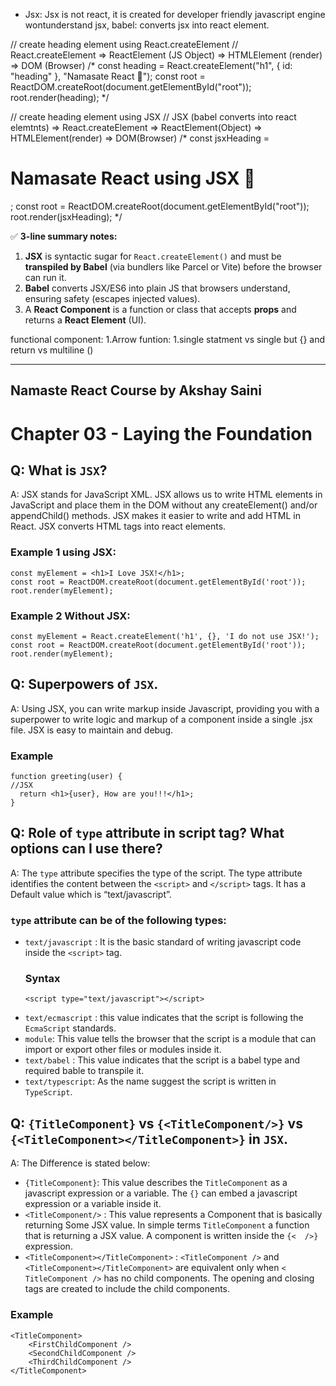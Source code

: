 
* Jsx: Jsx is not react, it is created for developer friendly
    javascript engine wontunderstand jsx,
    babel: converts jsx into react element.



// create heading element using React.createElement
// React.createElement => ReactElement (JS Object) => HTMLElement (render) => DOM (Browser)
/*
const heading = React.createElement("h1", { id: "heading" }, "Namasate React 🚀");
const root = ReactDOM.createRoot(document.getElementById("root"));
root.render(heading);
*/ 

// create heading element using JSX
// JSX (babel converts into react elemtnts) => React.createElement => ReactElement(Object) => HTMLElement(render) => DOM(Browser)
/*
const jsxHeading = <h1 id="heading">Namasate React using JSX 🚀</h1>;
const root = ReactDOM.createRoot(document.getElementById("root"));
root.render(jsxHeading);
*/


✅ **3-line summary notes:**

1. **JSX** is syntactic sugar for `React.createElement()` and must be **transpiled by Babel** (via bundlers like Parcel or Vite) before the browser can run it.
2. **Babel** converts JSX/ES6 into plain JS that browsers understand, ensuring safety (escapes injected values).
3. A **React Component** is a function or class that accepts **props** and returns a **React Element** (UI).



functional component: 
  1.Arrow funtion:
      1.single statment vs single but {} and return vs multiline () 




---------------------------------------------------------------------------
## Namaste React Course by Akshay Saini
# Chapter 03 - Laying the Foundation

## Q: What is `JSX`?
A: JSX stands for JavaScript XML.
JSX allows us to write HTML elements in JavaScript and place them in the DOM without any createElement() and/or appendChild() methods.
JSX makes it easier to write and add HTML in React.
JSX converts HTML tags into react elements.

### Example 1 using JSX:
```
const myElement = <h1>I Love JSX!</h1>;
const root = ReactDOM.createRoot(document.getElementById('root'));
root.render(myElement);
```
### Example 2 Without JSX:
```
const myElement = React.createElement('h1', {}, 'I do not use JSX!');
const root = ReactDOM.createRoot(document.getElementById('root'));
root.render(myElement);
```


## Q: Superpowers of `JSX`.
A: Using JSX, you can write markup inside Javascript, providing you with a superpower to write logic and markup of a component inside a single .jsx file. JSX is easy to maintain and debug.
### Example
```
function greeting(user) {
//JSX
  return <h1>{user}, How are you!!!</h1>;
}
```


## Q: Role of `type` attribute in script tag? What options can I use there?
A: The `type` attribute specifies the type of the script. The type attribute identifies the content between the `<script>` and `</script>` tags. It has a Default value which is “text/javascript”.
### `type` attribute can be of the following types:
- `text/javascript` : It is the basic standard of writing javascript code inside the `<script>` tag.
    ### Syntax
    ```
    <script type="text/javascript"></script>
    ```
- `text/ecmascript` : this value indicates that the script is following the `EcmaScript` standards.
- `module`: This value tells the browser that the script is a module that can import or export other files or modules inside it.
- `text/babel` : This value indicates that the script is a babel type and required bable to transpile it.
- `text/typescript`: As the name suggest the script is written in `TypeScript`.

## Q: `{TitleComponent}` vs `{<TitleComponent/>}` vs `{<TitleComponent></TitleComponent>}` in `JSX`.
A: The Difference is stated below:
- `{TitleComponent}`: This value describes the `TitleComponent` as a javascript expression or a variable. 
The `{}` can embed a javascript expression or a variable inside it.
- `<TitleComponent/>` : This value represents a Component that is basically returning Some JSX value. In simple terms `TitleComponent` a function that is returning a JSX value.
A component is written inside the `{<  />}` expression.
- `<TitleComponent></TitleComponent>` :  `<TitleComponent />` and `<TitleComponent></TitleComponent>` are equivalent only when `< TitleComponent />` has no child components. The opening and closing tags are created to include the child components.
### Example
```
<TitleComponent>
    <FirstChildComponent />
    <SecondChildComponent />
    <ThirdChildComponent />
</TitleComponent>
```